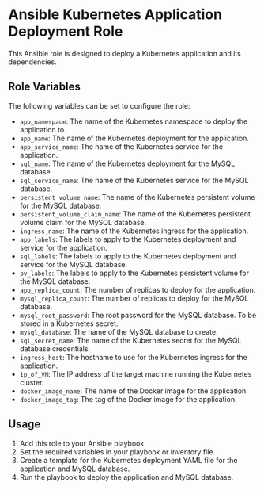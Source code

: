 # Ansible Kubernetes Application Deployment Role

This Ansible role is designed to deploy a Kubernetes application and its dependencies.

## Role Variables

The following variables can be set to configure the role:

- `app_namespace`: The name of the Kubernetes namespace to deploy the application to.
- `app_name`: The name of the Kubernetes deployment for the application.
- `app_service_name`: The name of the Kubernetes service for the application.
- `sql_name`: The name of the Kubernetes deployment for the MySQL database.
- `sql_service_name`: The name of the Kubernetes service for the MySQL database.
- `persistent_volume_name`: The name of the Kubernetes persistent volume for the MySQL database.
- `persistent_volume_claim_name`: The name of the Kubernetes persistent volume claim for the MySQL database.
- `ingress_name`: The name of the Kubernetes ingress for the application.
- `app_labels`: The labels to apply to the Kubernetes deployment and service for the application.
- `sql_labels`: The labels to apply to the Kubernetes deployment and service for the MySQL database.
- `pv_labels`: The labels to apply to the Kubernetes persistent volume for the MySQL database.
- `app_replica_count`: The number of replicas to deploy for the application.
- `mysql_replica_count`: The number of replicas to deploy for the MySQL database.
- `mysql_root_password`: The root password for the MySQL database. To be stored in a Kubernetes secret.
- `mysql_database`: The name of the MySQL database to create.
- `sql_secret_name`: The name of the Kubernetes secret for the MySQL database credentials.
- `ingress_host`: The hostname to use for the Kubernetes ingress for the application.
- `ip_of_VM`: The IP address of the target machine running the Kubernetes cluster.
- `docker_image_name`: The name of the Docker image for the application.
- `docker_image_tag`: The tag of the Docker image for the application.

## Usage

1. Add this role to your Ansible playbook.
2. Set the required variables in your playbook or inventory file.
3. Create a template for the Kubernetes deployment YAML file for the application and MySQL database.
4. Run the playbook to deploy the application and MySQL database.
